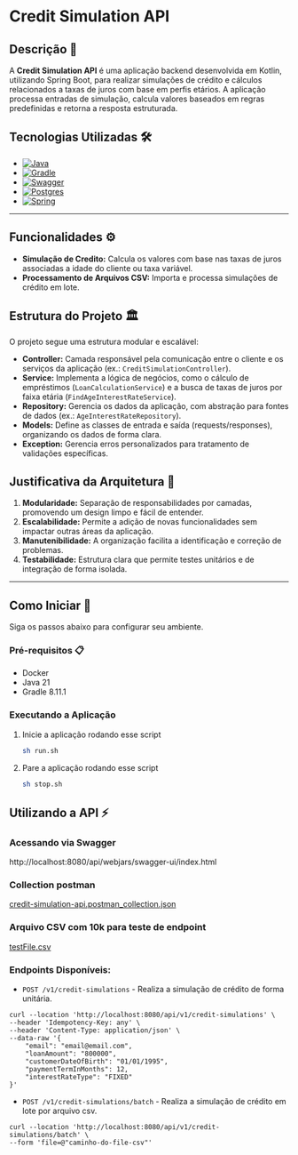# Credit Simulation API
## Descrição 📖
A **Credit Simulation API** é uma aplicação backend desenvolvida em Kotlin, utilizando Spring Boot, 
para realizar simulações de crédito e cálculos relacionados a taxas de juros com base em perfis etários. 
A aplicação processa entradas de simulação, calcula valores baseados em regras predefinidas e retorna a resposta estruturada.

## Tecnologias Utilizadas 🛠️

* [![Java][Java]][Java-url]
* [![Gradle][Gradle]][Gradle-url]
* [![Swagger][Swagger]][Swagger-url]
* [![Postgres][Postgres]][Postgres-url]
* [![Spring][Spring]][Spring-url]

---

## Funcionalidades ⚙️
- **Simulação de Credito:** Calcula os valores com base nas taxas de juros associadas a idade do cliente ou taxa variável.
- **Processamento de Arquivos CSV:** Importa e processa simulações de crédito em lote.


## Estrutura do Projeto 🏛
O projeto segue uma estrutura modular e escalável:

- **Controller:** Camada responsável pela comunicação entre o cliente e os serviços da aplicação (ex.: `CreditSimulationController`).
- **Service:** Implementa a lógica de negócios, como o cálculo de empréstimos (`LoanCalculationService`) e a busca de taxas de juros por faixa etária (`FindAgeInterestRateService`).
- **Repository:** Gerencia os dados da aplicação, com abstração para fontes de dados (ex.: `AgeInterestRateRepository`).
- **Models:** Define as classes de entrada e saída (requests/responses), organizando os dados de forma clara.
- **Exception:** Gerencia erros personalizados para tratamento de validações específicas.


## Justificativa da Arquitetura 📐
1. **Modularidade:** Separação de responsabilidades por camadas, promovendo um design limpo e fácil de entender.
2. **Escalabilidade:** Permite a adição de novas funcionalidades sem impactar outras áreas da aplicação.
3. **Manutenibilidade:** A organização facilita a identificação e correção de problemas.
4. **Testabilidade:** Estrutura clara que permite testes unitários e de integração de forma isolada.

---

## Como Iniciar 🚀

Siga os passos abaixo para configurar seu ambiente.

### Pré-requisitos 📋

* Docker
* Java 21
* Gradle 8.11.1

### Executando a Aplicação

1. Inicie a aplicação rodando esse script
   ```sh
   sh run.sh
   ```
2. Pare a aplicação rodando esse script
    ```sh
   sh stop.sh
   ```

## Utilizando a API ⚡

### Acessando via Swagger
http://localhost:8080/api/webjars/swagger-ui/index.html

### Collection postman

[credit-simulation-api.postman_collection.json](collection/credit-simulation-api.postman_collection.json)

### Arquivo CSV com 10k para teste de endpoint

[testFile.csv](src/test/resources/testFile.csv)

### Endpoints Disponíveis:

* `POST /v1/credit-simulations` - Realiza a simulação de crédito de forma unitária.
```shell
curl --location 'http://localhost:8080/api/v1/credit-simulations' \
--header 'Idempotency-Key: any' \
--header 'Content-Type: application/json' \
--data-raw '{
    "email": "email@email.com",
    "loanAmount": "800000",
    "customerDateOfBirth": "01/01/1995",
    "paymentTermInMonths": 12,
    "interestRateType": "FIXED"
}'
  ```
* `POST /v1/credit-simulations/batch` - Realiza a simulação de crédito em lote por arquivo csv.
```shell
curl --location 'http://localhost:8080/api/v1/credit-simulations/batch' \
--form 'file=@"caminho-do-file-csv"'
```

[Java]: https://img.shields.io/badge/java-%23ED8B00.svg?style=for-the-badge&logo=openjdk&logoColor=white
[Java-url]: https://www.java.com/
[Spring]: https://img.shields.io/badge/spring_boot-%236DB33F.svg?style=for-the-badge&logo=spring&logoColor=white
[Postgres]: https://img.shields.io/badge/postgresql-4169e1?style=for-the-badge&logo=postgresql&logoColor=white
[Postgres-url]: https://www.postgresql.org/
[Spring-url]: https://spring.io/projects/spring-boot
[Gradle]: https://img.shields.io/badge/Gradle-02303A.svg?style=for-the-badge&logo=Gradle&logoColor=white
[Gradle-url]: https://gradle.org/
[Swagger]: https://img.shields.io/badge/-Swagger-%23Clojure?style=for-the-badge&logo=swagger&logoColor=white
[Swagger-url]: https://swagger.io/